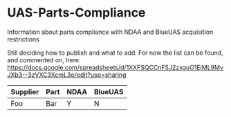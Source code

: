 # UAS-Parts-Compliance
Information about parts compliance with NDAA and BlueUAS acquisition restrictions

Still deciding how to publish and what to add. For now the list can be found, and commented on, here:
https://docs.google.com/spreadsheets/d/1XXFSQCCnF5J2zxguO1EjML9MvJXb3--3zVXC3XcmL3o/edit?usp=sharing


| Supplier | Part | NDAA | BlueUAS |
| --- | --- | --- | --- |
| Foo | Bar | Y | N |

